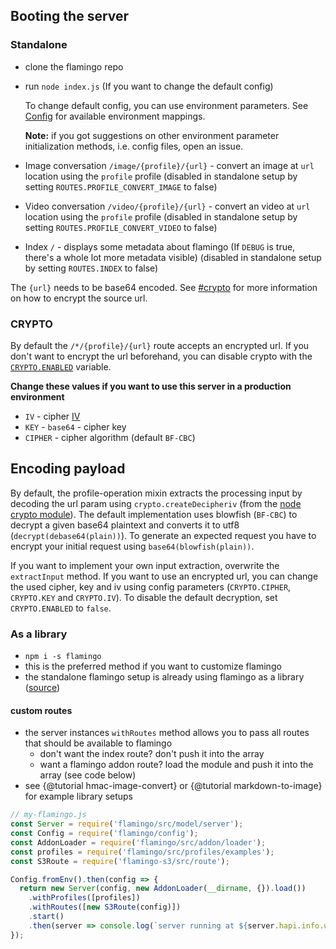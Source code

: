 ## Booting the server

### Standalone

- clone the flamingo repo
- run `node index.js` (If you want to change the default config)

  To change default config, you can use environment parameters. 
  See [Config](https://github.com/piobyte/flamingo/blob/master/config.js) for available environment mappings.
  
  __Note:__ if you got suggestions on other environment parameter initialization methods, i.e. config files, open an issue.

- Image conversation `/image/{profile}/{url}` - convert an image at `url` location using the `profile` profile 
(disabled in standalone setup by setting `ROUTES.PROFILE_CONVERT_IMAGE` to false)
- Video conversation `/video/{profile}/{url}` - convert an video at `url` location using the `profile` profile
(disabled in standalone setup by setting `ROUTES.PROFILE_CONVERT_VIDEO` to false)
- Index `/` - displays some metadata about flamingo (If `DEBUG` is true, there's a whole lot more metadata visible)
(disabled in standalone setup by setting `ROUTES.INDEX` to false)

The `{url}` needs to be base64 encoded. See [#crypto](#crypto) for more information on how to encrypt the source url.

### CRYPTO

By default the `/*/{profile}/{url}` route accepts an encrypted url.
If you don't want to encrypt the url beforehand, you can disable crypto with the [`CRYPTO.ENABLED`](https://piobyte.github.io/flamingo/Config.html) variable.

__Change these values if you want to use this server in a production environment__

- `IV` - cipher [IV](https://en.wikipedia.org/wiki/Initialization_vector)
- `KEY` - `base64` - cipher key
- `CIPHER` - cipher algorithm (default `BF-CBC`)

## Encoding payload

By default, the profile-operation mixin extracts the processing input by decoding the url param using `crypto.createDecipheriv` (from the [node crypto module](https://nodejs.org/api/crypto.html)).
The default implementation uses blowfish (`BF-CBC`) to decrypt a given base64 plaintext and converts it to utf8 (`decrypt(debase64(plain))`).
To generate an expected request you have to encrypt your initial request using `base64(blowfish(plain))`.

If you want to implement your own input extraction, overwrite the `extractInput` method.
If you want to use an encrypted url, you can change the used cipher, key and iv using config parameters (`CRYPTO.CIPHER`, `CRYPTO.KEY` and `CRYPTO.IV`).
To disable the default decryption, set `CRYPTO.ENABLED` to `false`.

### As a library

- `npm i -s flamingo`
- this is the preferred method if you want to customize flamingo
- the standalone flamingo setup is already using flamingo as a library ([source](https://github.com/piobyte/flamingo/blob/master/index.js))

#### custom routes

- the server instances `withRoutes` method allows you to pass all routes that should be available to flamingo
  - don't want the index route? don't push it into the array
  - want a flamingo addon route? load the module and push it into the array (see code below) 
- see {@tutorial hmac-image-convert} or {@tutorial markdown-to-image} for example library setups

```js
// my-flamingo.js
const Server = require('flamingo/src/model/server');
const Config = require('flamingo/config');
const AddonLoader = require('flamingo/src/addon/loader');
const profiles = require('flamingo/src/profiles/examples');
const S3Route = require('flamingo-s3/src/route');

Config.fromEnv().then(config => {
  return new Server(config, new AddonLoader(__dirname, {}).load())
    .withProfiles([profiles])
    .withRoutes([new S3Route(config)])
    .start()
    .then(server => console.log(`server running at ${server.hapi.info.uri}`));
});
```
